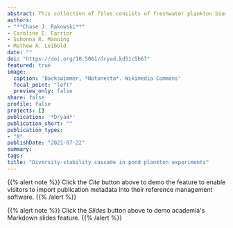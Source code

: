 ```yaml
---
abstract: This collection of files consists of freshwater plankton biomass data from a laboratory microcosm experiment and an accompanying field mesocosm experiment in which we manipulated the presence of two heteropteran predators. In the laboratory experiment, we incubated 20 large microcosms with phytoplankton and zooplankton, fully crossing a 1x vs. 2x zooplankton density treatment with presence or absence of a single *Notonecta undulata* adult. Two of these microcosms were lost, resulting in data for 18 of these large microcosms. Concurrently, we incubated 20 small microcosms with a smaller amount of the same plankton mix, which similarly were fully crossed with the 1x vs. 2x zooplankton density treatment and presence or absence of a single *Neoplea striola* adult. After five days we collected the zooplankton remaining in each microcosm for identification and biomass estimation. For the field experiment, we established 20 mesocosms (cattle tanks) with phytoplankton and zooplankton collected from the same sources, and added six *Notonecta* adults to five mesocosms, 90 *Neoplea* adults to another five, and three *Notonecta* and 45 *Neoplea* to another five, with the remaining five mesocosms acting as no-predator controls. We sampled both the phytoplankton and zooplankton once per week for six weeks for identification and biomass estimation.
authors: 
- "**Chase J. Rakowski**"
- Caroline E. Farrior
- Schonna R. Manning
- Mathew A. Leibold
date: ""
doi: "https://doi.org/10.5061/dryad.kd51c5b67"
featured: true
image: 
  caption: 'Backswimmer, *Notonecta*. Wikimedia Commons'
  focal_point: "left"
  preview_only: false
share: false
profile: false
projects: []
publication: '*Dryad*'
publication_short: ""
publication_types:
- "0"
publishDate: "2021-07-22"
summary: 
tags: 
title: "Diversity-stability cascade in pond plankton experiments"
---
```


{{% alert note %}}
Click the *Cite* button above to demo the feature to enable visitors to import publication metadata into their reference management software.
{{% /alert %}}

{{% alert note %}}
Click the *Slides* button above to demo academia's Markdown slides feature.
{{% /alert %}}
